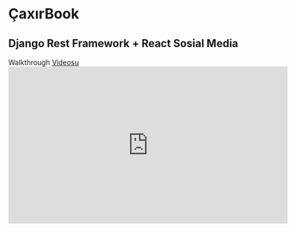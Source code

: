 <h1>ÇaxırBook</h1>
<h2>Django Rest Framework + React Sosial Media</h2>
Walkthrough <a href="https://www.youtube.com/watch?v=vON92Vosf_M">Videosu</a>

<iframe width="560" height="315" src="https://www.youtube.com/embed/vON92Vosf_M" title="YouTube video player" frameborder="0" allow="accelerometer; autoplay; clipboard-write; encrypted-media; gyroscope; picture-in-picture" allowfullscreen></iframe>
